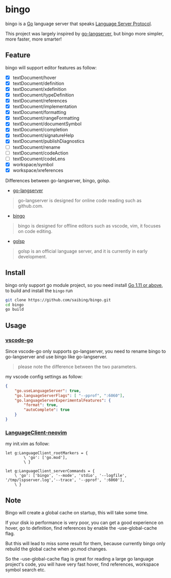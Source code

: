 # bingo

bingo is a [Go](https://golang.org) language server that speaks
[Language Server Protocol](https://github.com/Microsoft/language-server-protocol).

This project was largely inspired by [go-langserver](https://github.com/sourcegraph/go-langserver),
but bingo more simpler, more faster, more smarter!

## Feature
bingo will support editor features as follow:

- [x] textDocument/hover
- [x] textDocument/definition
- [x] textDocument/xdefinition
- [x] textDocument/typeDefinition
- [x] textDocument/references
- [x] textDocument/implementation
- [x] textDocument/formatting
- [x] textDocument/rangeFormatting
- [x] textDocument/documentSymbol
- [x] textDocument/completion
- [x] textDocument/signatureHelp
- [x] textDocument/publishDiagnostics
- [ ] textDocument/rename
- [ ] textDocument/codeAction
- [ ] textDocument/codeLens
- [x] workspace/symbol
- [x] workspace/xreferences

Differences between go-langserver, bingo, golsp.

- [go-langserver](https://github.com/sourcegraph/go-langserver)

> go-langserver is designed for online code reading such as github.com.

- [bingo](https://github.com/saibing/bingo)

> bingo is designed for offline editors such as vscode, vim, it focuses on code editing.

- [golsp](https://github.com/golang/tools/blob/master/cmd/golsp/main.go)

> golsp is an official language server,  and it is currently in early development.

## Install

bingo only support go module project, so you need install [Go 1.11 or above](https://golang.google.cn/dl/),
to build and install the `bingo` run

```bash
git clone https://github.com/saibing/bingo.git
cd bingo
go build
```

## Usage

### [vscode-go](https://github.com/Microsoft/vscode-go)

Since vscode-go only supports go-langserver, you need to rename bingo to go-langserver and use bingo like go-langserver. 

> please note the difference between the two parameters.

my vscode config settings as follow:

```json
{
    "go.useLanguageServer": true,
    "go.languageServerFlags": [ "--pprof", ":6060"],
    "go.languageServerExperimentalFeatures": {
        "format": true,
        "autoComplete": true
    }
}
```

### [LanguageClient-neovim](https://github.com/autozimu/LanguageClient-neovim)

my init.vim as follow:

```vim
let g:LanguageClient_rootMarkers = {
        \ 'go': ['go.mod'],
        \ }

let g:LanguageClient_serverCommands = {
    \ 'go': ['bingo', '--mode', 'stdio', '--logfile', '/tmp/lspserver.log','--trace', '--pprof', ':6060'],
    \ }

```

## Note

Bingo will create a global cache on startup, this will take some time.

If your disk io performance is very poor, you can get a good experience on hover, go to definition, find references by enable the -use-global-cache flag. 

But this will lead to miss some result for them, because currently bingo only rebuild the global cache when go.mod changes.

So the -use-global-cache flag is great for reading a large go language project's code, you will have very fast hover, find references, workspace symbol search etc.